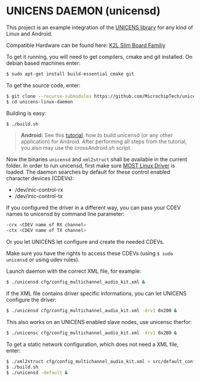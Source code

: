 # UNICENS DAEMON (unicensd)

This project is an example integration of the [UNICENS library](https://github.com/MicrochipTech/unicens) for any kind of Linux and Android.

Compatible Hardware can be found here: [K2L Slim Board Familiy](https://www.k2l.de/products/34/MOST150%20Slim%20Board%20Family/)

To get it running, you will need to get compilers, cmake and git installed. On debian based machines enter:
```bash
$ sudo apt-get install build-essential cmake git
```

To get the source code, enter:
```bash
$ git clone --recurse-submodules https://github.com/MicrochipTech/unicens-linux-daemon.git
$ cd unicens-linux-daemon
```

Building is easy:
```bash
$ ./build.sh
```

> **Android:**
> See this [tutorial](ANDROID.md), how to build unicensd (or any other application) for Android.
> After performing all steps from the tutorial, you also may use the crossAndroid.sh script.

Now the binaries `unicensd` and `xml2struct` shall be available in the current folder.
In order to run unicensd, first make sure [MOST Linux Driver](https://github.com/microchip-ais/linux/blob/mchp-dev/mld/README.md) is loaded.
The daemon searches by default for these control enabled character devices (CDEVs):

 - /dev/inic-control-rx
 - /dev/inic-control-tx

If you configured the driver in a different way, you can pass your CDEV names to unicensd by command line parameter:
```bash
-crx <CDEV name of RX channel>
-ctx <CDEV name of TX channel>
```

Or you let UNICENS let configure and create the needed CDEVs.

Make sure you have the rights to access these CDEVs (using `$ sudo unicensd` or using udev rules).

Launch daemon with the correct XML file, for example:
```bash
$ ./unicensd cfg/config_multichannel_audio_kit.xml &
```

If the XML file contains driver specific informations, you can let UNICENS configure the driver:
```bash
$ ./unicensd cfg/config_multichannel_audio_kit.xml -drv1 0x200 &
```

This also works on an UNICENS enabled slave nodes, use unicensc therfor:
```bash
$ ./unicensc cfg/config_multichannel_audio_kit.xml -drv1 0x2B0 &
```

To get a static network configuration, which does not need a XML file, enter:
```bash
$ ./xml2struct cfg/config_multichannel_audio_kit.xml > src/default_config.c
$ ./build.sh
$ ./unicensd -default &
```

